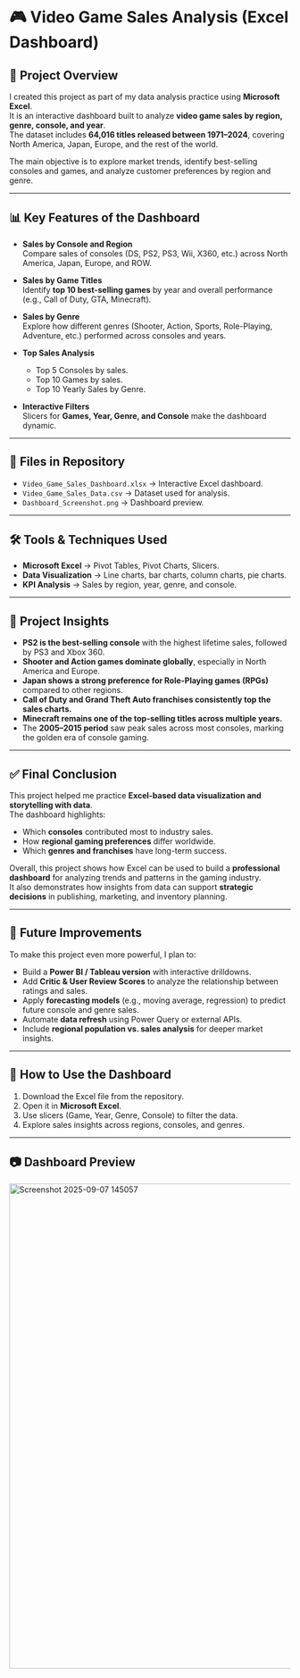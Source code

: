 # 🎮 Video Game Sales Analysis (Excel Dashboard)

## 📌 Project Overview
I created this project as part of my data analysis practice using **Microsoft Excel**.  
It is an interactive dashboard built to analyze **video game sales by region, genre, console, and year**.  
The dataset includes **64,016 titles released between 1971–2024**, covering North America, Japan, Europe, and the rest of the world.  

The main objective is to explore market trends, identify best-selling consoles and games, and analyze customer preferences by region and genre.  

---

## 📊 Key Features of the Dashboard
- **Sales by Console and Region**  
  Compare sales of consoles (DS, PS2, PS3, Wii, X360, etc.) across North America, Japan, Europe, and ROW.  

- **Sales by Game Titles**  
  Identify **top 10 best-selling games** by year and overall performance (e.g., Call of Duty, GTA, Minecraft).  

- **Sales by Genre**  
  Explore how different genres (Shooter, Action, Sports, Role-Playing, Adventure, etc.) performed across consoles and years.  

- **Top Sales Analysis**  
  - Top 5 Consoles by sales.  
  - Top 10 Games by sales.  
  - Top 10 Yearly Sales by Genre.  

- **Interactive Filters**  
  Slicers for **Games, Year, Genre, and Console** make the dashboard dynamic.  

---

## 📂 Files in Repository
- `Video_Game_Sales_Dashboard.xlsx` → Interactive Excel dashboard.  
- `Video_Game_Sales_Data.csv` → Dataset used for analysis.  
- `Dashboard_Screenshot.png` → Dashboard preview.  

---

## 🛠 Tools & Techniques Used
- **Microsoft Excel** → Pivot Tables, Pivot Charts, Slicers.  
- **Data Visualization** → Line charts, bar charts, column charts, pie charts.  
- **KPI Analysis** → Sales by region, year, genre, and console.  

---

## 🚀 Project Insights
- **PS2 is the best-selling console** with the highest lifetime sales, followed by PS3 and Xbox 360.  
- **Shooter and Action games dominate globally**, especially in North America and Europe.  
- **Japan shows a strong preference for Role-Playing games (RPGs)** compared to other regions.  
- **Call of Duty and Grand Theft Auto franchises consistently top the sales charts.**  
- **Minecraft remains one of the top-selling titles across multiple years.**  
- The **2005–2015 period** saw peak sales across most consoles, marking the golden era of console gaming.  

---

## ✅ Final Conclusion
This project helped me practice **Excel-based data visualization and storytelling with data**.  
The dashboard highlights:  
- Which **consoles** contributed most to industry sales.  
- How **regional gaming preferences** differ worldwide.  
- Which **genres and franchises** have long-term success.  

Overall, this project shows how Excel can be used to build a **professional dashboard** for analyzing trends and patterns in the gaming industry.  
It also demonstrates how insights from data can support **strategic decisions** in publishing, marketing, and inventory planning.  

---

## 🔮 Future Improvements
To make this project even more powerful, I plan to:  
- Build a **Power BI / Tableau version** with interactive drilldowns.  
- Add **Critic & User Review Scores** to analyze the relationship between ratings and sales.  
- Apply **forecasting models** (e.g., moving average, regression) to predict future console and genre sales.  
- Automate **data refresh** using Power Query or external APIs.  
- Include **regional population vs. sales analysis** for deeper market insights.  

---

## 📌 How to Use the Dashboard
1. Download the Excel file from the repository.  
2. Open it in **Microsoft Excel**.  
3. Use slicers (Game, Year, Genre, Console) to filter the data.  
4. Explore sales insights across regions, consoles, and genres.  

---

## 📷 Dashboard Preview
<img width="1512" height="869" alt="Screenshot 2025-09-07 145057" src="https://github.com/user-attachments/assets/99c7fbae-b42f-4437-8e5f-6af29a535e41" />
